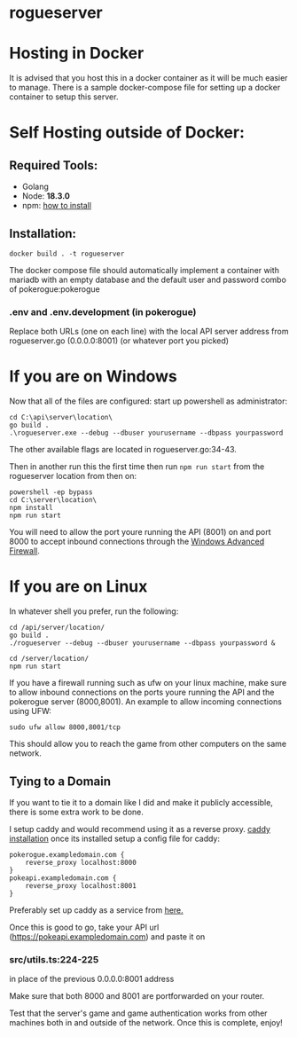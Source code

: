 # rogueserver

# Hosting in Docker
It is advised that you host this in a docker container as it will be much easier to manage. 
There is a sample docker-compose file for setting up a docker container to setup this server.

# Self Hosting outside of Docker:
## Required Tools:
- Golang
- Node: **18.3.0**
- npm: [how to install](https://docs.npmjs.com/downloading-and-installing-node-js-and-npm)

## Installation:
```
docker build . -t rogueserver
```

The docker compose file should automatically implement a container with mariadb with an empty database and the default user and password combo of pokerogue:pokerogue

### .env and .env.development (in pokerogue)
Replace both URLs (one on each line) with the local API server address from rogueserver.go (0.0.0.0:8001) (or whatever port you picked)

# If you are on Windows

Now that all of the files are configured: start up powershell as administrator:
```
cd C:\api\server\location\
go build .
.\rogueserver.exe --debug --dbuser yourusername --dbpass yourpassword 
```
The other available flags are located in rogueserver.go:34-43.

Then in another run this the first time then run `npm run start` from the rogueserver location from then on:
```
powershell -ep bypass
cd C:\server\location\
npm install
npm run start
```
You will need to allow the port youre running the API (8001) on and port 8000 to accept inbound connections through the [Windows Advanced Firewall](https://www.youtube.com/watch?v=9llH5_CON-Y).

# If you are on Linux
In whatever shell you prefer, run the following:
```
cd /api/server/location/
go build .
./rogueserver --debug --dbuser yourusername --dbpass yourpassword &

cd /server/location/
npm run start
```

If you have a firewall running such as ufw on your linux machine, make sure to allow inbound connections on the ports youre running the API and the pokerogue server (8000,8001).
An example to allow incoming connections using UFW:
```
sudo ufw allow 8000,8001/tcp
```

This should allow you to reach the game from other computers on the same network. 

## Tying to a Domain

If you want to tie it to a domain like I did and make it publicly accessible, there is some extra work to be done.

I setup caddy and would recommend using it as a reverse proxy. 
[caddy installation](https://caddyserver.com/docs/install)
once its installed setup a config file for caddy:

```
pokerogue.exampledomain.com {
	reverse_proxy localhost:8000
}
pokeapi.exampledomain.com {
	reverse_proxy localhost:8001
} 
```
Preferably set up caddy as a service from [here.](https://caddyserver.com/docs/running)

Once this is good to go, take your API url (https://pokeapi.exampledomain.com) and paste it on 
### src/utils.ts:224-225 
in place of the previous 0.0.0.0:8001 address

Make sure that both 8000 and 8001 are portforwarded on your router.

Test that the server's game and game authentication works from other machines both in and outside of the network. Once this is complete, enjoy!


